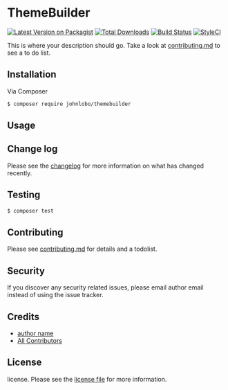 # ThemeBuilder

[![Latest Version on Packagist][ico-version]][link-packagist]
[![Total Downloads][ico-downloads]][link-downloads]
[![Build Status][ico-travis]][link-travis]
[![StyleCI][ico-styleci]][link-styleci]

This is where your description should go. Take a look at [contributing.md](contributing.md) to see a to do list.

## Installation

Via Composer

``` bash
$ composer require johnlobo/themebuilder
```

## Usage

## Change log

Please see the [changelog](changelog.md) for more information on what has changed recently.

## Testing

``` bash
$ composer test
```

## Contributing

Please see [contributing.md](contributing.md) for details and a todolist.

## Security

If you discover any security related issues, please email author email instead of using the issue tracker.

## Credits

- [author name][link-author]
- [All Contributors][link-contributors]

## License

license. Please see the [license file](license.md) for more information.

[ico-version]: https://img.shields.io/packagist/v/johnlobo/themebuilder.svg?style=flat-square
[ico-downloads]: https://img.shields.io/packagist/dt/johnlobo/themebuilder.svg?style=flat-square
[ico-travis]: https://img.shields.io/travis/johnlobo/themebuilder/master.svg?style=flat-square
[ico-styleci]: https://styleci.io/repos/12345678/shield

[link-packagist]: https://packagist.org/packages/johnlobo/themebuilder
[link-downloads]: https://packagist.org/packages/johnlobo/themebuilder
[link-travis]: https://travis-ci.org/johnlobo/themebuilder
[link-styleci]: https://styleci.io/repos/12345678
[link-author]: https://github.com/johnlobo
[link-contributors]: ../../contributors
